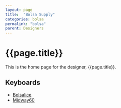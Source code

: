 ```yaml
---
layout: page
title:  "Bolsa Supply"
categories: bolsa
permalink: "bolsa"
parent: Designers
---
```

# {{page.title}}

This is the home page for the designer, {{page.title}}.

## Keyboards

- [Bolsalice](/bolsa/bolsalice)
- [Midway60](/bolsa/midway60)
